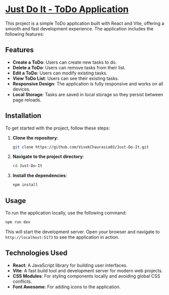 # [Just Do It - ToDo Application](https://just-get-it-done.netlify.app/)

This project is a simple ToDo application built with React and Vite, offering a smooth and fast development experience. The application includes the following features:

## Features

-   **Create a ToDo**: Users can create new tasks to do.
-   **Delete a ToDo**: Users can remove tasks from their list.
-   **Edit a ToDo**: Users can modify existing tasks.
-   **View ToDo List**: Users can see their existing tasks.
-   **Responsive Design**: The application is fully responsive and works on all devices.
-   **Local Storage**: Tasks are saved in local storage so they persist between page reloads.

## Installation

To get started with the project, follow these steps:

1. **Clone the repository**:
    ```bash
    git clone https://github.com/VivekChaurasia03/Just-Do-It.git
    ```
2. **Navigate to the project directory**:
    ```bash
    cd Just-Do-It
    ```
3. **Install the dependencies**:
    ```bash
    npm install
    ```

## Usage

To run the application locally, use the following command:

```bash
npm run dev
```

This will start the development server. Open your browser and navigate to `http://localhost:5173` to see the application in action.

## Technologies Used

-   **React**: A JavaScript library for building user interfaces.
-   **Vite**: A fast build tool and development server for modern web projects.
-   **CSS Modules**: For styling components locally and avoiding global CSS conflicts.
-   **Font Awesome**: For adding icons to the application.
